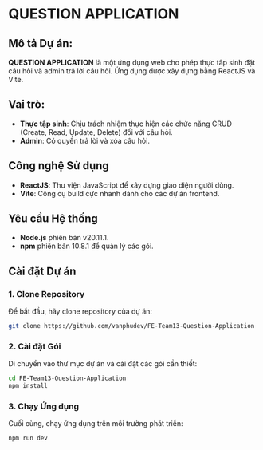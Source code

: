 # QUESTION APPLICATION

## Mô tả Dự án:

**QUESTION APPLICATION** là một ứng dụng web cho phép thực tâp sinh đặt câu hỏi và admin trả lời câu hỏi. Ứng dụng được xây dựng bằng ReactJS và Vite.

## Vai trò:

-  **Thực tập sinh**: Chịu trách nhiệm thực hiện các chức năng CRUD (Create, Read, Update, Delete) đối với câu hỏi.
-  **Admin**: Có quyền trả lời và xóa câu hỏi.

## Công nghệ Sử dụng

-  **ReactJS**: Thư viện JavaScript để xây dựng giao diện người dùng.
-  **Vite**: Công cụ build cực nhanh dành cho các dự án frontend.

## Yêu cầu Hệ thống

-  **Node.js** phiên bản v20.11.1.
-  **npm** phiên bản 10.8.1 để quản lý các gói.

## Cài đặt Dự án

### 1. Clone Repository

Để bắt đầu, hãy clone repository của dự án:

```bash
git clone https://github.com/vanphudev/FE-Team13-Question-Application
```

### 2. Cài đặt Gói

Di chuyển vào thư mục dự án và cài đặt các gói cần thiết:

```bash
cd FE-Team13-Question-Application
npm install
```

### 3. Chạy Ứng dụng

Cuối cùng, chạy ứng dụng trên môi trường phát triển:

```bash
npm run dev
```
